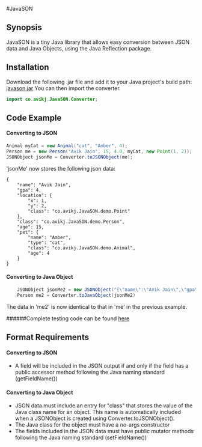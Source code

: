 #JavaSON

## Synopsis

JavaSON is a tiny Java library that allows easy conversion between JSON data and Java Objects,
using the Java Reflection package.

## Installation

Download the following .jar file and add it to your Java project's build path:
[javason.jar](https://github.com/avikj/JavaSON/releases/download/v1.0-alpha/javason.jar)
You can then import the converter.
```java
import co.avikj.JavaSON.Converter;
```

## Code Example

#### Converting to JSON
```java
Animal myCat = new Animal("cat", "Amber", 4);
Person me = new Person("Avik Jain", 15, 4.0, myCat, new Point(1, 2));
JSONObject jsonMe = Converter.toJSONObject(me);
```
'jsonMe' now stores the following json data:
```
{
    "name": "Avik Jain",
    "gpa": 4,
    "location": {
        "x": 1,
        "y": 2,
        "class": "co.avikj.JavaSON.demo.Point"
    },
    "class": "co.avikj.JavaSON.demo.Person",
    "age": 15,
    "pet": {
        "name": "Amber",
        "type": "cat",
        "class": "co.avikj.JavaSON.demo.Animal",
        "age": 4
    }
}
```	
#### Converting to Java Object

```java
	JSONObject jsonMe2 = new JSONObject("{\"name\":\"Avik Jain\",\"gpa\":4,\"location\":{\"x\":1,\"y\":2,\"class\":\"co.avikj.JavaSON.demo.Point\"},\"class\":\"co.avikj.JavaSON.demo.Person\",\"age\":15,\"pet\":{\"name\":\"Amber\",\"type\":\"cat\",\"class\":\"co.avikj.JavaSON.demo.Animal\",\"age\":4}}");
	Person me2 = Converter.toJavaObject(jsonMe2)
```
The data in 'me2' is now identical to that in 'me' in the previous example.

######Complete testing code can be found [here](https://github.com/avikj/JavaSON/tree/master/demo/co/avikj/JavaSON/demo)
	
## Format Requirements

#### Converting to JSON

* A field will be included in the JSON output if and only if the field has a public accessor method following the Java naming standard (getFieldName())

#### Converting to Java Object

* JSON data must include an entry for "class" that stores the value of the Java class name for an object. This name is automatically included when a JSONObject is created using Converter.toJSONObject().
* The Java class for the object must have a no-args constructor
* The fields included in the JSON data must have public mutator methods following the Java naming standard (setFieldName())

